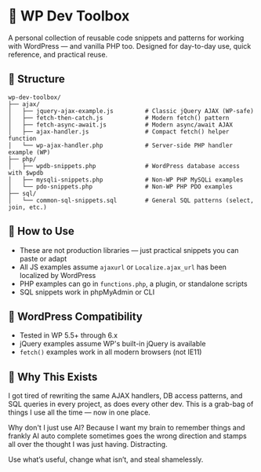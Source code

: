 # 🧰 WP Dev Toolbox

A personal collection of reusable code snippets and patterns for working with WordPress — and vanilla PHP too. Designed for day-to-day use, quick reference, and practical reuse.

## 📂 Structure

```
wp-dev-toolbox/
├── ajax/
│   ├── jquery-ajax-example.js         # Classic jQuery AJAX (WP-safe)
│   ├── fetch-then-catch.js            # Modern fetch() pattern
│   ├── fetch-async-await.js           # Modern async/await AJAX
│   ├── ajax-handler.js                # Compact fetch() helper function
│   └── wp-ajax-handler.php            # Server-side PHP handler example (WP)
├── php/
│   ├── wpdb-snippets.php              # WordPress database access with $wpdb
│   ├── mysqli-snippets.php            # Non-WP PHP MySQLi examples
│   └── pdo-snippets.php               # Non-WP PHP PDO examples
├── sql/
│   └── common-sql-snippets.sql        # General SQL patterns (select, join, etc.)
```

## 🚀 How to Use

- These are not production libraries — just practical snippets you can paste or adapt
- All JS examples assume `ajaxurl` or `Localize.ajax_url` has been localized by WordPress
- PHP examples can go in `functions.php`, a plugin, or standalone scripts
- SQL snippets work in phpMyAdmin or CLI

## 🔐 WordPress Compatibility

- Tested in WP 5.5+ through 6.x
- jQuery examples assume WP's built-in jQuery is available
- `fetch()` examples work in all modern browsers (not IE11)

## 📌 Why This Exists

I got tired of rewriting the same AJAX handlers, DB access patterns, and SQL queries in every project, as does every other dev. This is a grab-bag of things I use all the time — now in one place.

Why don't I just use AI? Because I want my brain to remember things and frankly AI auto complete sometimes goes the wrong direction and stamps all over the thought I was just having. Distracting.

Use what’s useful, change what isn’t, and steal shamelessly.